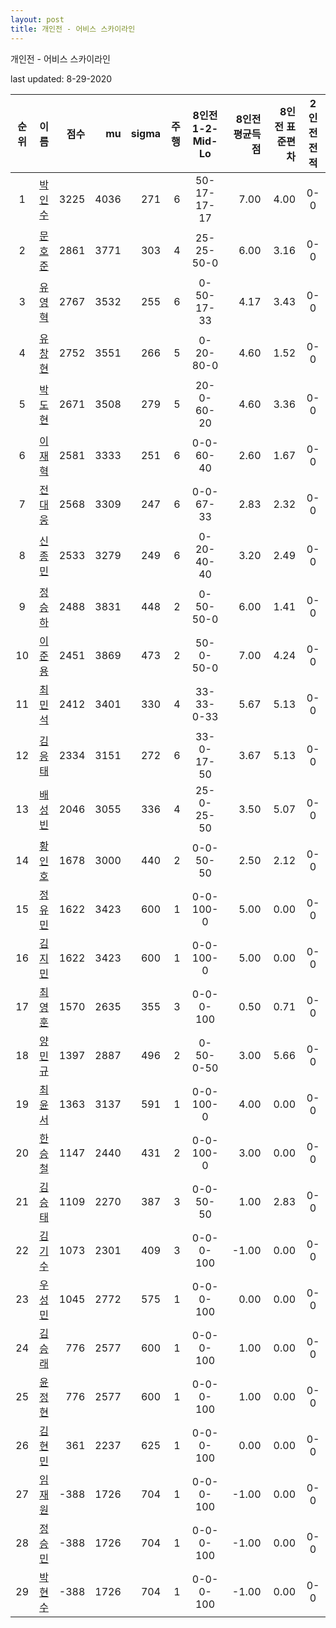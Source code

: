 ```yaml
---
layout: post
title: 개인전 - 어비스 스카이라인
---
```



개인전 - 어비스 스카이라인


last updated: 8-29-2020

| 순위 | 이름 | 점수 | mu | sigma | 주행 | 8인전 1-2-Mid-Lo | 8인전 평균득점 | 8인전 표준편차 | 2인전 전적 |
|:---:|:---:|---:|---:|---:|---:|:---:|---:|---:|:---:|
| 1 | [박인수](../bakinsu) | 3225 | 4036 | 271 | 6 | 50-17-17-17 | 7.00 | 4.00 | 0-0 |
| 2 | [문호준](../munhojun) | 2861 | 3771 | 303 | 4 | 25-25-50-0 | 6.00 | 3.16 | 0-0 |
| 3 | [유영혁](../yuyeonghyeok) | 2767 | 3532 | 255 | 6 | 0-50-17-33 | 4.17 | 3.43 | 0-0 |
| 4 | [유창현](../yuchanghyeon) | 2752 | 3551 | 266 | 5 | 0-20-80-0 | 4.60 | 1.52 | 0-0 |
| 5 | [박도현](../bakdohyeon) | 2671 | 3508 | 279 | 5 | 20-0-60-20 | 4.60 | 3.36 | 0-0 |
| 6 | [이재혁](../ijaehyeok) | 2581 | 3333 | 251 | 6 | 0-0-60-40 | 2.60 | 1.67 | 0-0 |
| 7 | [전대웅](../jeondaewoong) | 2568 | 3309 | 247 | 6 | 0-0-67-33 | 2.83 | 2.32 | 0-0 |
| 8 | [신종민](../shinjongmin) | 2533 | 3279 | 249 | 6 | 0-20-40-40 | 3.20 | 2.49 | 0-0 |
| 9 | [정승하](../jeongseungha) | 2488 | 3831 | 448 | 2 | 0-50-50-0 | 6.00 | 1.41 | 0-0 |
| 10 | [이준용](../ijunyong) | 2451 | 3869 | 473 | 2 | 50-0-50-0 | 7.00 | 4.24 | 0-0 |
| 11 | [최민석](../choiminseok) | 2412 | 3401 | 330 | 4 | 33-33-0-33 | 5.67 | 5.13 | 0-0 |
| 12 | [김응태](../gimeungtae) | 2334 | 3151 | 272 | 6 | 33-0-17-50 | 3.67 | 5.13 | 0-0 |
| 13 | [배성빈](../baeseongbin) | 2046 | 3055 | 336 | 4 | 25-0-25-50 | 3.50 | 5.07 | 0-0 |
| 14 | [황인호](../hwanginho) | 1678 | 3000 | 440 | 2 | 0-0-50-50 | 2.50 | 2.12 | 0-0 |
| 15 | [정유민](../jeongyumin) | 1622 | 3423 | 600 | 1 | 0-0-100-0 | 5.00 | 0.00 | 0-0 |
| 16 | [김지민](../gimjimin) | 1622 | 3423 | 600 | 1 | 0-0-100-0 | 5.00 | 0.00 | 0-0 |
| 17 | [최영훈](../choiyeonghun) | 1570 | 2635 | 355 | 3 | 0-0-0-100 | 0.50 | 0.71 | 0-0 |
| 18 | [양민규](../yangmingyu) | 1397 | 2887 | 496 | 2 | 0-50-0-50 | 3.00 | 5.66 | 0-0 |
| 19 | [최윤서](../choiyunseo) | 1363 | 3137 | 591 | 1 | 0-0-100-0 | 4.00 | 0.00 | 0-0 |
| 20 | [한승철](../hanseungcheol) | 1147 | 2440 | 431 | 2 | 0-0-100-0 | 3.00 | 0.00 | 0-0 |
| 21 | [김승태](../gimseungtae) | 1109 | 2270 | 387 | 3 | 0-0-50-50 | 1.00 | 2.83 | 0-0 |
| 22 | [김기수](../gimgisu) | 1073 | 2301 | 409 | 3 | 0-0-0-100 | -1.00 | 0.00 | 0-0 |
| 23 | [우성민](../useongmin) | 1045 | 2772 | 575 | 1 | 0-0-0-100 | 0.00 | 0.00 | 0-0 |
| 24 | [김승래](../gimseungrae) | 776 | 2577 | 600 | 1 | 0-0-0-100 | 1.00 | 0.00 | 0-0 |
| 25 | [윤정현](../yunjeonghyeon) | 776 | 2577 | 600 | 1 | 0-0-0-100 | 1.00 | 0.00 | 0-0 |
| 26 | [김현민](../gimhyunmin) | 361 | 2237 | 625 | 1 | 0-0-0-100 | 0.00 | 0.00 | 0-0 |
| 27 | [임재원](../imjaewon) | -388 | 1726 | 704 | 1 | 0-0-0-100 | -1.00 | 0.00 | 0-0 |
| 28 | [정승민](../jeongseungmin) | -388 | 1726 | 704 | 1 | 0-0-0-100 | -1.00 | 0.00 | 0-0 |
| 29 | [박현수](../bakhyeonsu) | -388 | 1726 | 704 | 1 | 0-0-0-100 | -1.00 | 0.00 | 0-0 |
